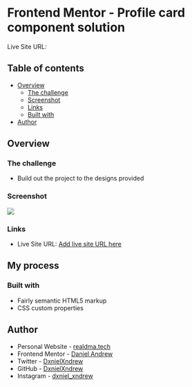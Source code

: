 # Frontend Mentor - Profile card component solution

Live Site URL: []()

## Table of contents

- [Overview](#overview)
  - [The challenge](#the-challenge)
  - [Screenshot](#screenshot)
  - [Links](#links)
  - [Built with](#built-with)
- [Author](#author)



## Overview

### The challenge

- Build out the project to the designs provided

### Screenshot

![](images/Screenshot.jpg)


### Links

- Live Site URL: [Add live site URL here](https://your-live-site-url.com)

## My process

### Built with

- Fairly semantic HTML5 markup
- CSS custom properties

## Author

- Personal Website - [realdma.tech](https://www.realdma.tech)
- Frontend Mentor - [Daniel Andrew](https://www.frontendmentor.io/profile/DanielAndrew1)
- Twitter - [DxnielXndrew](https://www.twitter.com/DxnielXndrew)
- GitHub - [DxnielXndrew](https://github.com/DxnielXndrew)
- Instagram - [dxniel_xndrew](https://www.instagram.com/dxniel_xndrew/)

